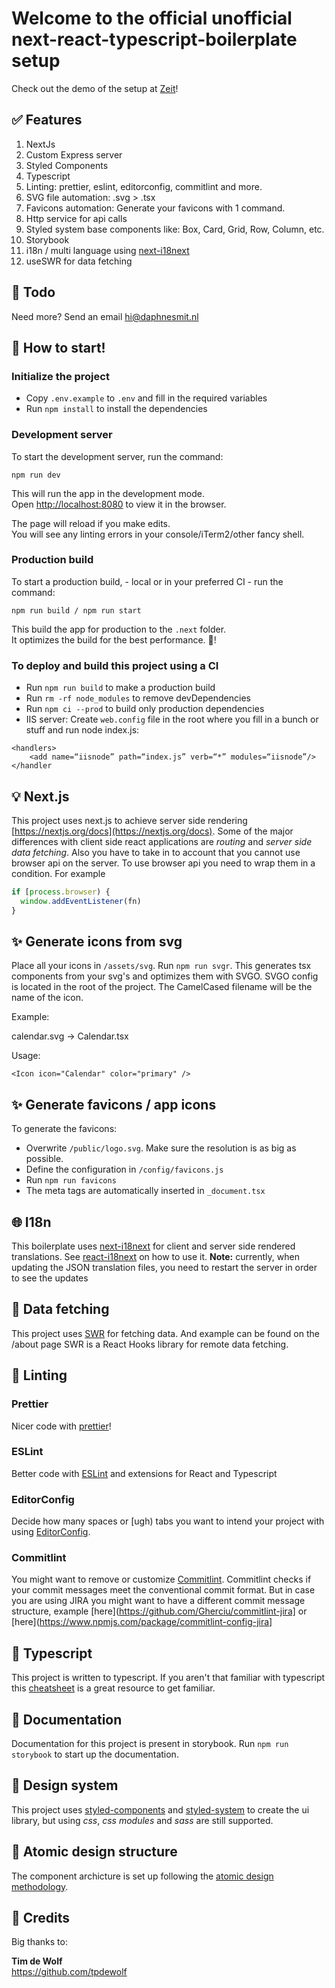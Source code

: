 
# Welcome to the official unofficial next-react-typescript-boilerplate setup
Check out the demo of the setup at [Zeit](https://next-react-typescript-boilerplate.now.sh/)! 

## ✅ Features
1. NextJs
2. Custom Express server
3. Styled Components
4. Typescript
5. Linting: prettier, eslint, editorconfig, commitlint and more.
6. SVG file automation: .svg > .tsx
7. Favicons automation: Generate your favicons with 1 command.
8. Http service for api calls
9. Styled system base components like: Box, Card, Grid, Row, Column, etc.
10. Storybook
11. i18n / multi language using [next-i18next](https://github.com/isaachinman/next-i18next) 
12. useSWR for data fetching


## 🔧 Todo

Need more? Send an email [hi@daphnesmit.nl](mailto:hi@daphnesmit.nl)


## 🎉 How to start!

### Initialize the project

- Copy `.env.example` to `.env` and fill in the required variables
- Run `npm install` to install the dependencies

### Development server
To start the development server, run the command:

```
npm run dev
```

This will run the app in the development mode.<br>
Open [http://localhost:8080](http://localhost:8080) to view it in the browser.

The page will reload if you make edits.<br>
You will see any linting errors in your console/iTerm2/other fancy shell.

### Production build
To start a production build, - local or in your preferred CI - run the command:

```
npm run build / npm run start
```

This build the app for production to the `.next` folder.<br>
It optimizes the build for the best performance. 🎉!

### To deploy and build this project using a CI

- Run `npm run build` to make a production build
- Run `rm -rf node_modules` to remove devDependencies
- Run `npm ci --prod` to build only production dependencies
- IIS server: Create `web.config` file in the root where you fill in a bunch or stuff and run node index.js:

```
<handlers>
    <add name=“iisnode” path=“index.js” verb=“*” modules=“iisnode”/>
</handler
```


## 💡 Next.js

This project uses next.js to achieve server side rendering [https://nextjs.org/docs](https://nextjs.org/docs). Some of the major differences with client side react applications are _routing_ and _server side data fetching_. Also you have to take in to account that you cannot use browser api on the server. To use browser api you need to wrap them in a condition. For example

```javascript
if [process.browser) {
  window.addEventListener(fn)
}
```

## ✨ Generate icons from svg

Place all your icons in `/assets/svg`. Run `npm run svgr`. This generates tsx components from your svg's and optimizes them with SVGO. SVGO config is located in the root of the project. The CamelCased filename will be the name of the icon.

Example:

calendar.svg -> Calendar.tsx

Usage:

`<Icon icon="Calendar" color="primary" />`

## ✨ Generate favicons / app icons

To generate the favicons:

- Overwrite `/public/logo.svg`. Make sure the resolution is as big as possible.
- Define the configuration in `/config/favicons.js`
- Run `npm run favicons`
- The meta tags are automatically inserted in `_document.tsx`


## 🌐 I18n

This boilerplate uses [next-i18next](https://github.com/isaachinman/next-i18next) for client and server side rendered translations. See [react-i18next](https://react.i18next.com/) on how to use it. **Note:** currently, when updating the JSON translation files, you need to restart the server in order to see the updates


## 💫 Data fetching

This project uses [SWR](https://swr.now.sh/) for fetching data. And example can be found on the /about page
SWR is a React Hooks library for remote data fetching.


## 🚩 Linting

### Prettier
Nicer code with [prettier](https://prettier.io/)!

### ESLint
Better code with [ESLint](https://eslint.org/) and extensions for React and Typescript

### EditorConfig
Decide how many spaces or [ugh) tabs you want to intend your project with using [EditorConfig](https://editorconfig.org/).

### Commitlint
You might want to remove or customize [Commitlint](https://github.com/conventional-changelog/commitlint).
Commitlint checks if your commit messages meet the conventional commit format. But in case you are using JIRA you might want to have a different commit message structure, example [here](https://github.com/Gherciu/commitlint-jira] or [here](https://www.npmjs.com/package/commitlint-config-jira]


## 🚀 Typescript

This project is written to typescript. If you aren't that familiar with typescript this [cheatsheet](https://github.com/typescript-cheatsheets/react-typescript-cheatsheet) is a great resource to get familiar.

## 📝 Documentation

Documentation for this project is present in storybook. Run `npm run storybook` to start up the documentation.

## 💄 Design system

This project uses [styled-components](https://www.styled-components.com/) and [styled-system](https://github.com/styled-system/styled-system) to create the ui library, but using *css*, *css modules* and *sass* are still supported.

## 👷 Atomic design structure

The component archicture is set up following the [atomic design methodology](https://bradfrost.com/blog/post/atomic-web-design/).

## 🙌 Credits

Big thanks to:

__Tim de Wolf__</br>
https://github.com/tpdewolf

